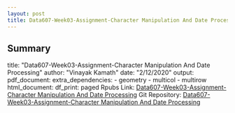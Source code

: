 ```yaml
---
layout: post
title: Data607-Week03-Assignment-Character Manipulation And Date Processing
---
```


## Summary

title: "Data607-Week03-Assignment-Character Manipulation And Date Processing"
author: "Vinayak Kamath"
date: "2/12/2020"
output:   pdf_document:    extra_dependencies:    - geometry    - multicol    - multirow  html_document:    df_print: paged
Rpubs Link: [Data607-Week03-Assignment-Character Manipulation And Date Processing](https://rpubs.com/kamathvk1982/574253)
Git Repository:  [Data607-Week03-Assignment-Character Manipulation And Date Processing](https://github.com/kamathvk1982/Data607-Week03)


